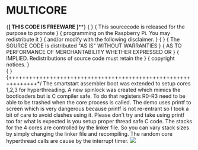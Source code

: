 # MULTICORE
{******************[ THIS CODE IS FREEWARE ]********************}
{																}
{     This sourcecode is released for the purpose to promote	}
{   programming on the Raspberry Pi. You may redistribute it    }
{   and/or modify with the following disclaimer.                }
{																}
{   The SOURCE CODE is distributed "AS IS" WITHOUT WARRANTIES	}
{   AS TO PERFORMANCE OF MERCHANTABILITY WHETHER EXPRESSED OR   } 
{   IMPLIED. Redistributions of source code must retain the     }
{   copyright notices.                                          }	
{																}
{++++++++++++++++++++++++++++++++++++++++++++++++++++++++++++++*/
The smartstart assembler boot was extended to setup cores 1,2,3 for hyperthreading. A new spinlock was created which mimics the bootloaders but is C compiler safe. To do that registers R0-R3 need to be able to be trashed when the core process is called. The demo uses printf to screen which is very dangerous because printf is not re-entrant so I took a bit of care to avoid clashes using it. Please don't try and take using printf too far what is expected is you setup proper thread safe C code. The stacks for the 4 cores are controlled by the linker file. So you can vary stack sizes by simply changing the linker file and recompiling. The random core hyperthread calls are cause by the interrupt timer.
![](https://github.com/LdB-ECM/Raspberry-Pi/blob/master/Images/Multicore.jpg)

